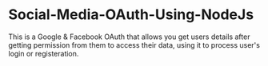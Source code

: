# Social-Media-OAuth-Using-NodeJs

This is a Google & Facebook OAuth that allows you get users details after getting permission from them to access their data, using it to process user's login or registeration.